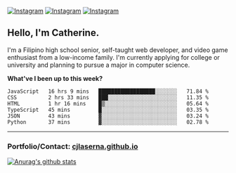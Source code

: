 <a href="https://www.instagram.com/clasernaj/"><img src="https://img.shields.io/badge/-Instagram-e4405f?style=flat-square&logo=Instagram&logoColor=white" alt="Instagram"/></a>
<a href="https://www.linkedin.com/in/catherinelaserna/"><img src="https://img.shields.io/badge/-LinkedIn-0e76a8?style=flat-square&logo=Linkedin&logoColor=white" alt="Instagram"/></a> 
<a href="https://cjlaserna.vercel.app/"><img src="https://img.shields.io/badge/-Portfolio-purple" alt="Instagram"/></a> 

## Hello, I'm Catherine.
I'm a Filipino high school senior, self-taught web developer, and video game enthusiast from a low-income family. I'm currently applying for college or university and planning to pursue a major in computer science.

**What've I been up to this week?** 
<!--START_SECTION:waka-->

```text
JavaScript   16 hrs 9 mins   ██████████████████░░░░░░░   71.84 %
CSS          2 hrs 33 mins   ███░░░░░░░░░░░░░░░░░░░░░░   11.35 %
HTML         1 hr 16 mins    █▒░░░░░░░░░░░░░░░░░░░░░░░   05.64 %
TypeScript   45 mins         █░░░░░░░░░░░░░░░░░░░░░░░░   03.35 %
JSON         43 mins         ▓░░░░░░░░░░░░░░░░░░░░░░░░   03.24 %
Python       37 mins         ▓░░░░░░░░░░░░░░░░░░░░░░░░   02.78 %
```

<!--END_SECTION:waka-->

-------------
### Portfolio/Contact: [cjlaserna.github.io](https://cjlaserna.github.io)
[![Anurag's github stats](https://github-readme-stats.vercel.app/api?username=cjlaserna&theme=cobalt)](https://github.com/anuraghazra/github-readme-stats)

